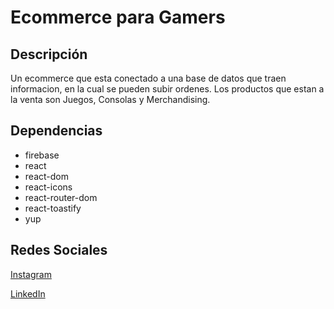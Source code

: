# Ecommerce para Gamers

## Descripción
Un ecommerce que esta conectado a una base de datos que traen informacion, en la cual se pueden subir ordenes. Los productos que estan a la venta son Juegos, Consolas y Merchandising.

## Dependencias
- firebase
- react
- react-dom
- react-icons
- react-router-dom
- react-toastify
- yup

## Redes Sociales
<a href="https://www.instagram.com/lucaforconesi5/">Instagram</a>

<a href="https://www.linkedin.com/in/lucaforconesi/">LinkedIn</a>